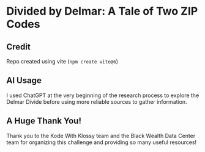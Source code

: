 # Divided by Delmar: A Tale of Two ZIP Codes

## Credit
Repo created using vite (`npm create vite@6`)

## AI Usage
I used ChatGPT at the very beginning of the research process to explore the Delmar Divide before using more reliable sources to gather information.

## A Huge Thank You!
Thank you to the Kode With Klossy team and the Black Wealth Data Center team for organizing this challenge and providing so many useful resources!
